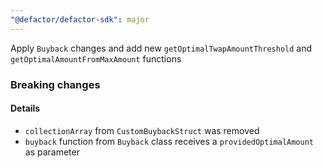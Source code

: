 ```yaml
---
"@defactor/defactor-sdk": major
---
```


Apply `Buyback` changes and add new `getOptimalTwapAmountThreshold` and `getOptimalAmountFromMaxAmount` functions

### Breaking changes

#### Details

- `collectionArray` from `CustomBuybackStruct` was removed
- `buyback` function from `Buyback` class receives a `providedOptimalAmount` as parameter
